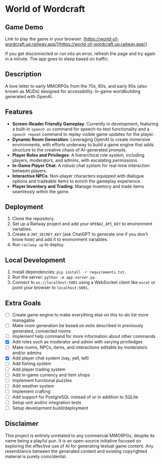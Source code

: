 # World of Wordcraft

## Game Demo
Link to play the game in your browser: [https://world-of-wordcraft.up.railway.app/](https://world-of-wordcraft.up.railway.app/)

If you get disconnected or run into an error, refresh the page and try again in a minute. The app goes to sleep based on traffic.

## Description
A love letter to early MMORPGs from the 70s, 80s, and early 90s (also known as MUDs) designed for accessibility. In-game worldbuilding generated with OpenAI.

## Features  
- **Screen-Reader Friendly Gameplay**: Currently in development, featuring a built-in `speech on` command for speech-to-text functionality and a `speech repeat` command to replay visible game updates for the player.  
- **Dynamic Room Generation**: Leveraging OpenAI to create immersive environments, with efforts underway to build a game engine that adds structure to the creative chaos of AI-generated prompts.  
- **Player Roles and Privileges**: A hierarchical role system, including players, moderators, and admins, with escalating permissions.  
- **In-Game Player Chat**: A robust chat system for real-time interaction between players.  
- **Interactive NPCs**: Non-player characters equipped with dialogue options and tradeable items to enrich the gameplay experience.  
- **Player Inventory and Trading**: Manage inventory and trade items seamlessly within the game.  

## Deployment
1. Clone the repository.
2. Set up a Railway project and add your `OPENAI_API_KEY` to environment variables.
3. Create a `JWT_SECRET_KEY` (ask ChatGPT to generate one if you don't know how) and add it to environment variables.
4. Run `railway up` to deploy.

## Local Development
1. Install dependencies: `pip install -r requirements.txt`.
2. Run the server: `python -m app.server.py`.
3. Connect to `ws://localhost:5001` using a WebSocket client like `wscat` or point your browser to `localhost:5001`.

## Extra Goals
- [ ] Create game engine to make everything else on this to-do list more managable
- [ ] Make room generation be based on exits described in previously generated, connected rooms
- [ ] Implement help command for more information about other commands
- [x] Add roles such as moderator and admin with varying priviledges
- [ ] Make rooms, NPCs, items, and interactions editable by moderators and/or admins
- [x] Add player chat system (say, yell, tell)
- [ ] Add fishing system
- [ ] Add player trading system
- [ ] Add in-game currency and item shops
- [ ] Implement functional puzzles
- [ ] Add weather system
- [ ] Implement crafting
- [ ] Add support for PostgreSQL instead of or in addition to SQLite
- [ ] Setup unit and/or integration tests
- [ ] Setup development build/deployment

## Disclaimer
This project is entirely unrelated to any commercial MMORPGs, despite its name being a playful pun. It is an open-source initiative focused on exploring the effective use of AI for generating textual game content. Any resemblance between the generated content and existing copyrighted material is purely coincidental.
